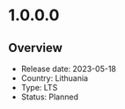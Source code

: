 # 1.0.0.0

## Overview

- Release date: 2023-05-18
- Country: Lithuania
- Type: LTS
- Status: Planned